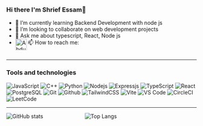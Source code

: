 ### Hi there I'm Shrief Essam👋

- 🌱 I’m currently learning Backend Development with node js
- 👯 I’m looking to collaborate on web development projects 
- 💬 Ask me about typescript, React, Node js
- 📫 How to reach me: <a href="https://www.linkedin.com/in/shrief-essam-4486a31a1/"><img align="left" alt="Abdulrahman Ahmed" width="30px" src="https://img.icons8.com/fluent/48/000000/linkedin.png"/></a>
<br><br>
---
### Tools and technologies
![JavaScript](https://img.shields.io/badge/-JavaScript-black?style=flat-square&logo=javascript)
![C++](https://img.shields.io/badge/-C++-black?style=flat-square&logo=C++)
![Python](https://img.shields.io/badge/-Python-black?style=flat-square&logo=Python)
![Nodejs](https://img.shields.io/badge/-Nodejs-black?style=flat-square&logo=Node.js)
![Expressjs](https://img.shields.io/badge/-Express.js-787878?style=flat-square&logo=Express.js)
![TypeScript](https://img.shields.io/badge/-TypeScript-007ACC?style=flat-square&logo=typescript)
![React](https://img.shields.io/badge/react-%2320232a.svg?style=for-the-badge&logo=react&logoColor=%2361DAFB)
![PostgreSQL](https://img.shields.io/badge/-PostgreSQL-336791?style=flat-square&logo=postgresql)
![Git](http://img.shields.io/badge/-Git-F1502F?style=flat-square&logo=git)
![Github](http://img.shields.io/badge/-Github-000000?style=flat-square&logo=github)
![TailwindCSS](https://img.shields.io/badge/tailwindcss-%2338B2AC.svg?style=for-the-badge&logo=tailwind-css&logoColor=white)
![Vite](https://img.shields.io/badge/vite-%23646CFF.svg?style=for-the-badge&logo=vite&logoColor=white)
![VS Code](http://img.shields.io/badge/-VS%20Code-007ACC?style=flat-square&logo=visual%20studio%20code)
![CircleCI](https://img.shields.io/badge/circle%20ci-%23161616.svg?style=for-the-badge&logo=circleci&logoColor=white)
![LeetCode](https://img.shields.io/badge/LeetCode-000000?style=for-the-badge&logo=LeetCode&logoColor=#d16c06)

---

![GitHub stats](https://github-readme-stats.vercel.app/api?username=Shrief88&show_icons=true&hide_border=true&theme=tokyonight)
&nbsp;&nbsp;&nbsp;&nbsp;&nbsp;&nbsp;&nbsp;&nbsp;&nbsp;&nbsp;&nbsp;&nbsp;&nbsp;&nbsp;&nbsp;&nbsp;&nbsp;&nbsp;&nbsp;&nbsp;&nbsp;&nbsp;&nbsp;&nbsp;&nbsp;&nbsp;&nbsp;![Top Langs](https://github-readme-stats.vercel.app/api/top-langs/?username=Shrief88&theme=tokyonight)


